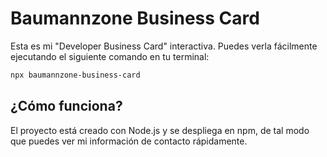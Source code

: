 # Baumannzone Business Card

Esta es mi "Developer Business Card" interactiva. Puedes verla fácilmente ejecutando el siguiente comando en tu terminal:

```bash
npx baumannzone-business-card
```

## ¿Cómo funciona?
El proyecto está creado con Node.js y se despliega en npm, de tal modo que puedes ver mi información de contacto rápidamente.
